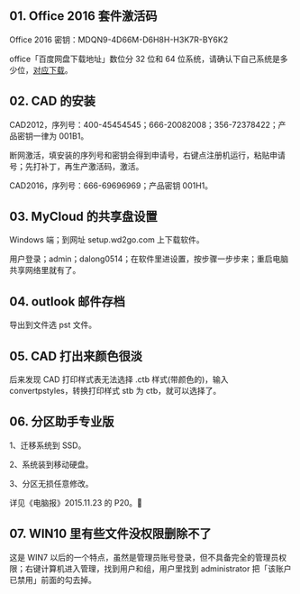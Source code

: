 ## 01. Office 2016 套件激活码

Office 2016 密钥：MDQN9-4D66M-D6H8H-H3K7R-BY6K2

office「百度网盘下载地址」数位分 32 位和 64 位系统，请确认下自己系统是多少位，[对应下载](https://pan.baidu.com/s/1FESOeWAnHXv02whD7D-t1Q)。

## 02. CAD 的安装

CAD2012，序列号：400-45454545；666-20082008；356-72378422；产品密钥一律为 001B1。

断网激活，填安装的序列号和密钥会得到申请号，右键点注册机运行，粘贴申请号；先打补丁，再生产激活码，激活。

CAD2016，序列号：666-69696969；产品密钥 001H1。

## 03. MyCloud 的共享盘设置

Windows 端；到网址 setup.wd2go.com 上下载软件。

用户登录；admin；dalong0514；在软件里进设置，按步骤一步步来；重启电脑共享网络里就有了。

## 04. outlook 邮件存档

导出到文件选 pst 文件。

## 05. CAD 打出来颜色很淡

后来发现 CAD 打印样式表无法选择 .ctb 样式(带颜色的)，输入 convertpstyles，转换打印样式 stb 为 ctb，就可以选择了。

## 06. 分区助手专业版

1、迁移系统到 SSD。

2、系统装到移动硬盘。

3、分区无损任意修改。

详见《电脑报》2015.11.23 的 P20。
## 07. WIN10 里有些文件没权限删除不了

这是 WIN7 以后的一个特点，虽然是管理员账号登录，但不具备完全的管理员权限；右键计算机进入管理，找到用户和组，用户里找到 administrator 把「该账户已禁用」前面的勾去掉。

